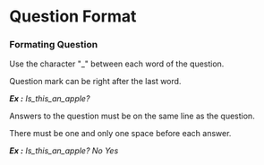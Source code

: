 # Question Format #
  
### Formating Question ###

Use the character "_" between each word of the question.

Question mark can be right after the last word.

___Ex :___ _Is_this_an_apple?_

Answers to the question must be on the same line as the question.

There must be one and only one space before each answer.

___Ex :___ _Is_this_an_apple? No Yes_
